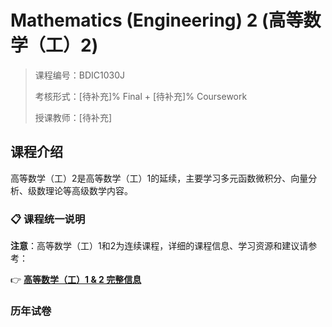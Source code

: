 # Mathematics (Engineering) 2 (高等数学（工）2)

> 课程编号：BDIC1030J
>
> 考核形式：[待补充]% Final + [待补充]% Coursework
>
> 授课教师：[待补充]
>

## 课程介绍

高等数学（工）2是高等数学（工）1的延续，主要学习多元函数微积分、向量分析、级数理论等高级数学内容。

### 📋 课程统一说明

**注意**：高等数学（工）1和2为连续课程，详细的课程信息、学习资源和建议请参考：

👉 **[高等数学（工）1 & 2 完整信息](../BDIC1029J-Maths(Engineering)-1/README.md)**



### 历年试卷
